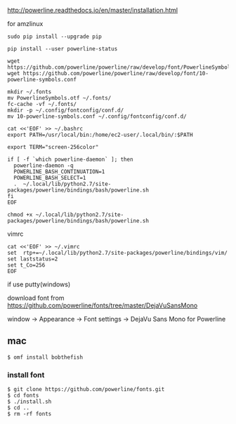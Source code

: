 
http://powerline.readthedocs.io/en/master/installation.html


for amzlinux
```
sudo pip install --upgrade pip
```
```
pip install --user powerline-status

wget https://github.com/powerline/powerline/raw/develop/font/PowerlineSymbols.otf
wget https://github.com/powerline/powerline/raw/develop/font/10-powerline-symbols.conf

mkdir ~/.fonts
mv PowerlineSymbols.otf ~/.fonts/
fc-cache -vf ~/.fonts/
mkdir -p ~/.config/fontconfig/conf.d/
mv 10-powerline-symbols.conf ~/.config/fontconfig/conf.d/
```

```
cat <<'EOF' >> ~/.bashrc
export PATH=/usr/local/bin:/home/ec2-user/.local/bin/:$PATH

export TERM="screen-256color"

if [ -f `which powerline-daemon` ]; then
  powerline-daemon -q
  POWERLINE_BASH_CONTINUATION=1
  POWERLINE_BASH_SELECT=1
  .  ~/.local/lib/python2.7/site-packages/powerline/bindings/bash/powerline.sh
fi
EOF
```

```
chmod +x ~/.local/lib/python2.7/site-packages/powerline/bindings/bash/powerline.sh
```

vimrc

```
cat <<'EOF' >> ~/.vimrc
set  rtp+=~/.local/lib/python2.7/site-packages/powerline/bindings/vim/
set laststatus=2
set t_Co=256
EOF
```

if use putty(windows)

download font from  
https://github.com/powerline/fonts/tree/master/DejaVuSansMono

window -> Appearance -> Font settings -> DejaVu Sans Mono for Powerline



mac
--

```console
$ omf install bobthefish
```

### install font

```console
$ git clone https://github.com/powerline/fonts.git
$ cd fonts
$ ./install.sh
$ cd ..
$ rm -rf fonts
```
